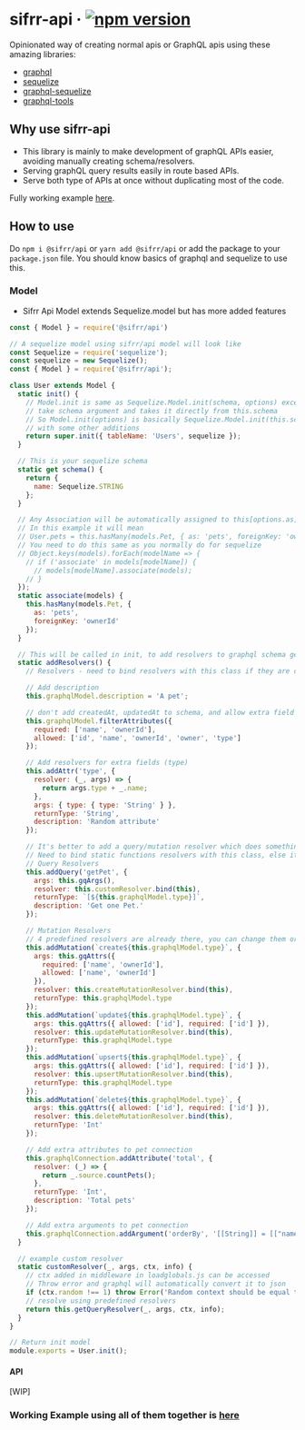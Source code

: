 # sifrr-api · [![npm version](https://img.shields.io/npm/v/@sifrr/api.svg)](https://www.npmjs.com/package/@sifrr/api)

Opinionated way of creating normal apis or GraphQL apis using these amazing libraries:

-   [graphql](https://github.com/graphql/graphql-js)
-   [sequelize](https://github.com/sequelize/sequelize)
-   [graphql-sequelize](https://github.com/mickhansen/graphql-sequelize)
-   [graphql-tools](https://github.com/apollographql/graphql-tools)

## Why use sifrr-api

-   This library is mainly to make development of graphQL APIs easier, avoiding manually creating schema/resolvers.
-   Serving graphQL query results easily in route based APIs.
-   Serve both type of APIs at once without duplicating most of the code.

Fully working example [here](https://github.com/sifrr/sifrr-api-demo).

## How to use

Do `npm i @sifrr/api` or `yarn add @sifrr/api` or add the package to your `package.json` file.
You should know basics of graphql and sequelize to use this.

### Model

-   Sifrr Api Model extends Sequelize.model but has more added features

```js
const { Model } = require('@sifrr/api')

// A sequelize model using sifrr/api model will look like
const Sequelize = require('sequelize');
const sequelize = new Sequelize();
const { Model } = require('@sifrr/api');

class User extends Model {
  static init() {
    // Model.init is same as Sequelize.Model.init(schema, options) except it doesn't
    // take schema argument and takes it directly from this.schema
    // So Model.init(options) is basically Sequelize.Model.init(this.schema, options) under the hood
    // with some other additions
    return super.init({ tableName: 'Users', sequelize });
  }

  // This is your sequelize schema
  static get schema() {
    return {
      name: Sequelize.STRING
    };
  }

  // Any Association will be automatically assigned to this[options.as]
  // In this example it will mean
  // User.pets = this.hasMany(models.Pet, { as: 'pets', foreignKey: 'ownerId' });
  // You need to do this same as you normally do for sequelize
  // Object.keys(models).forEach(modelName => {
    // if ('associate' in models[modelName]) {
      // models[modelName].associate(models);
    // }
  });
  static associate(models) {
    this.hasMany(models.Pet, {
      as: 'pets',
      foreignKey: 'ownerId'
    });
  }

  // This will be called in init, to add resolvers to graphql schema generated
  static addResolvers() {
    // Resolvers - need to bind resolvers with this class if they are class function, else it won't work

    // Add description
    this.graphqlModel.description = 'A pet';

    // don't add createdAt, updatedAt to schema, and allow extra field 'type'
    this.graphqlModel.filterAttributes({
      required: ['name', 'ownerId'],
      allowed: ['id', 'name', 'ownerId', 'owner', 'type']
    });

    // Add resolvers for extra fields (type)
    this.addAttr('type', {
      resolver: (_, args) => {
        return args.type + _.name;
      },
      args: { type: { type: 'String' } },
      returnType: 'String',
      description: 'Random attribute'
    });

    // It's better to add a query/mutation resolver which does something before and then calls predefined resolvers. like customResolver
    // Need to bind static functions resolvers with this class, else it won't work
    // Query Resolvers
    this.addQuery('getPet', {
      args: this.gqArgs(),
      resolver: this.customResolver.bind(this),
      returnType: `[${this.graphqlModel.type}]`,
      description: 'Get one Pet.'
    });

    // Mutation Resolvers
    // 4 predefined resolvers are already there, you can change them or add new, etc.
    this.addMutation(`create${this.graphqlModel.type}`, {
      args: this.gqAttrs({
        required: ['name', 'ownerId'],
        allowed: ['name', 'ownerId']
      }),
      resolver: this.createMutationResolver.bind(this),
      returnType: this.graphqlModel.type
    });
    this.addMutation(`update${this.graphqlModel.type}`, {
      args: this.gqAttrs({ allowed: ['id'], required: ['id'] }),
      resolver: this.updateMutationResolver.bind(this),
      returnType: this.graphqlModel.type
    });
    this.addMutation(`upsert${this.graphqlModel.type}`, {
      args: this.gqAttrs({ allowed: ['id'], required: ['id'] }),
      resolver: this.upsertMutationResolver.bind(this),
      returnType: this.graphqlModel.type
    });
    this.addMutation(`delete${this.graphqlModel.type}`, {
      args: this.gqAttrs({ allowed: ['id'], required: ['id'] }),
      resolver: this.deleteMutationResolver.bind(this),
      returnType: 'Int'
    });

    // Add extra attributes to pet connection
    this.graphqlConnection.addAttribute('total', {
      resolver: (_) => {
        return _.source.countPets();
      },
      returnType: 'Int',
      description: 'Total pets'
    });

    // Add extra arguments to pet connection
    this.graphqlConnection.addArgument('orderBy', '[[String]] = [["name", "ASC"]]');
  }

  // example custom resolver
  static customResolver(_, args, ctx, info) {
    // ctx added in middleware in loadglobals.js can be accessed
    // Throw error and graphql will automatically convert it to json
    if (ctx.random !== 1) throw Error('Random context should be equal to 1');
    // resolve using predefined resolvers
    return this.getQueryResolver(_, args, ctx, info);
  }
}

// Return init model
module.exports = User.init();
```

#### API

[WIP]

### Working Example using all of them together is [here](./test/public)
